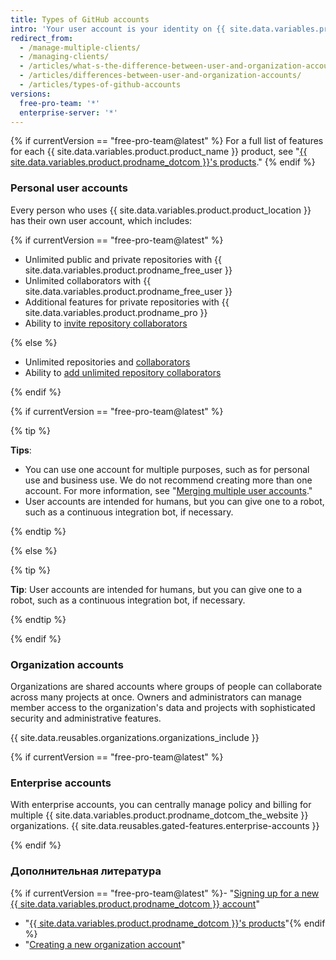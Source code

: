 ```yaml
---
title: Types of GitHub accounts
intro: 'Your user account is your identity on {{ site.data.variables.product.product_location }}. Your user account can be a member of any number of organizations.{% if currentVersion == "free-pro-team@latest" %} Organizations can belong to enterprise accounts.{% endif %}'
redirect_from:
  - /manage-multiple-clients/
  - /managing-clients/
  - /articles/what-s-the-difference-between-user-and-organization-accounts/
  - /articles/differences-between-user-and-organization-accounts/
  - /articles/types-of-github-accounts
versions:
  free-pro-team: '*'
  enterprise-server: '*'
---
```


{% if currentVersion == "free-pro-team@latest" %}
For a full list of features for each {{ site.data.variables.product.product_name }} product, see "[{{ site.data.variables.product.prodname_dotcom }}'s products](/github/getting-started-with-github/githubs-products)."
{% endif %}

### Personal user accounts

Every person who uses {{ site.data.variables.product.product_location }} has their own user account, which includes:

{% if currentVersion == "free-pro-team@latest" %}

- Unlimited public and private repositories with {{ site.data.variables.product.prodname_free_user }}
- Unlimited collaborators with {{ site.data.variables.product.prodname_free_user }}
- Additional features for private repositories with {{ site.data.variables.product.prodname_pro }}
- Ability to [invite repository collaborators](/articles/inviting-collaborators-to-a-personal-repository)

{% else %}

- Unlimited repositories and [collaborators](/articles/permission-levels-for-a-user-account-repository)
- Ability to [add unlimited repository collaborators](/articles/inviting-collaborators-to-a-personal-repository)

{% endif %}

{% if currentVersion == "free-pro-team@latest" %}

{% tip %}

**Tips**:

- You can use one account for multiple purposes, such as for personal use and business use. We do not recommend creating more than one account. For more information, see "[Merging multiple user accounts](/articles/merging-multiple-user-accounts)."
- User accounts are intended for humans, but you can give one to a robot, such as a continuous integration bot, if necessary.

{% endtip %}

{% else %}

{% tip %}

**Tip**: User accounts are intended for humans, but you can give one to a robot, such as a continuous integration bot, if necessary.

{% endtip %}

{% endif %}

### Organization accounts

Organizations are shared accounts where groups of people can collaborate across many projects at once. Owners and administrators can manage member access to the organization's data and projects with sophisticated security and administrative features.

{{ site.data.reusables.organizations.organizations_include }}

{% if currentVersion == "free-pro-team@latest" %}

### Enterprise accounts

With enterprise accounts, you can centrally manage policy and billing for multiple {{ site.data.variables.product.prodname_dotcom_the_website }} organizations. {{ site.data.reusables.gated-features.enterprise-accounts }}

{% endif %}

### Дополнительная литература

{% if currentVersion == "free-pro-team@latest" %}- "[Signing up for a new {{ site.data.variables.product.prodname_dotcom }} account](/articles/signing-up-for-a-new-github-account)"
- "[{{ site.data.variables.product.prodname_dotcom }}'s products](/articles/githubs-products)"{% endif %}
- "[Creating a new organization account](/articles/creating-a-new-organization-account)"
